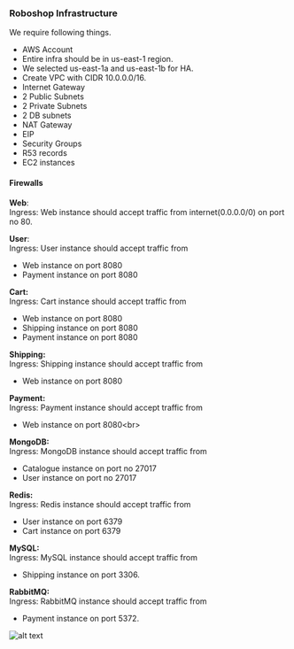 ### Roboshop Infrastructure

We require following things.
* AWS Account
* Entire infra should be in us-east-1 region.
* We selected us-east-1a and us-east-1b for HA.
* Create VPC with CIDR 10.0.0.0/16.
* Internet Gateway
* 2 Public Subnets
* 2 Private Subnets
* 2 DB subnets
* NAT Gateway
* EIP
* Security Groups
* R53 records
* EC2 instances

#### Firewalls

**Web**:<br/>
Ingress: Web instance should accept traffic from internet(0.0.0.0/0) on port no 80. <br/>

**User**:<br/>
Ingress: User instance should accept traffic from
* Web instance on port 8080
* Payment instance on port 8080<br/>

**Cart:**<br/>
Ingress: Cart instance should accept traffic from
* Web instance on port 8080
* Shipping instance on port 8080
* Payment instance on port 8080<br/>

**Shipping:**<br/>
Ingress: Shipping instance should accept traffic from
* Web instance on port 8080<br/>

**Payment:**<br/>
Ingress: Payment instance should accept traffic from
* Web instance on port 8080<br\>

**MongoDB:**<br/>
Ingress: MongoDB instance should accept traffic from
* Catalogue instance on port no 27017
* User instance on port no 27017<br/>

**Redis:**<br/>
Ingress: Redis instance should accept traffic from
* User instance on port 6379
* Cart instance on port 6379<br/>

**MySQL:**<br/>
Ingress: MySQL instance should accept traffic from
* Shipping instance on port 3306. <br/>

**RabbitMQ:**<br/>
Ingress: RabbitMQ instance should accept traffic from
* Payment instance on port 5372.<br/>

![alt text](aws-architecture.jpg)